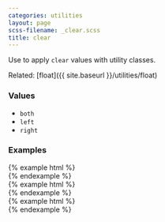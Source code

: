 ```yaml
---
categories: utilities
layout: page
scss-filename: _clear.scss
title: clear
---
```

Use to apply `clear` values with utility classes.

Related: [float]({{ site.baseurl }}/utilities/float)

### Values
* `both`
* `left`
* `right`

### Examples
<div class="DocsExample DocsExample--renderHidden">
{% example html %}
<div class="clear--both"></div>
{% endexample %}
</div>

<div class="DocsExample DocsExample--renderHidden">
{% example html %}
<div class="clear--left"></div>
{% endexample %}
</div>

<div class="DocsExample DocsExample--renderHidden">
{% example html %}
<div class="clear--right"></div>
{% endexample %}
</div>
